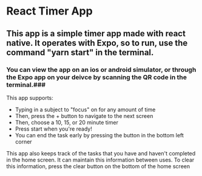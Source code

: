 # React Timer App #

## This app is a simple timer app made with react native. It operates with Expo, so to run, use the command "yarn start" in the terminal. ## 

### You can view the app on an ios or android simulator, or through the Expo app on your deivce by scanning the QR code in the terminal.###

This app supports:
* Typing in a subject to "focus" on for any amount of time
* Then, press the + button to navigate to the next screen
* Then, choose a 10, 15, or 20 minute timer
* Press start when you're ready!
* You can end the task early by pressing the button in the bottom left corner
 
This app also keeps track of the tasks that you have and haven't completed in the home screen. It can maintain this information between uses. To clear this information, press the clear button on the bottom of the home screen

